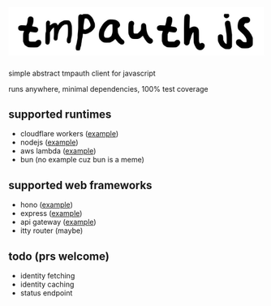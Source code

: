 # ![tmpauth js](./tmpauth-js.png)
simple abstract tmpauth client for javascript

runs anywhere, minimal dependencies, 100% test coverage

## supported runtimes
 - cloudflare workers ([example](./examples/cloudflare-workers-hono/hono.ts))
 - nodejs ([example](./examples/nodejs-express/app.ts))
 - aws lambda ([example](./examples/aws-lambda-api-gateway/app.ts))
 - bun (no example cuz bun is a meme)

## supported web frameworks
 - hono ([example](./examples/cloudflare-workers-hono/hono.ts))
 - express ([example](./examples/nodejs-express/app.ts))
 - api gateway ([example](./examples/aws-lambda-api-gateway/app.ts))
 - itty router (maybe)

## todo (prs welcome)
 - identity fetching
 - identity caching
 - status endpoint
